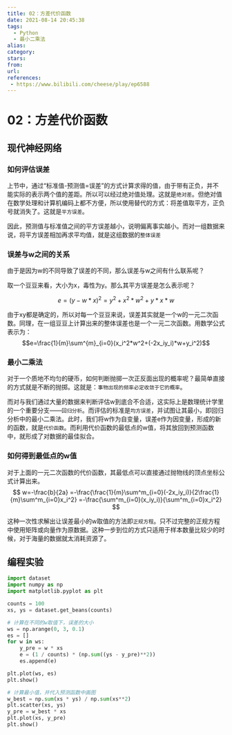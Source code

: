 ```yaml
---
title: 02：方差代价函数
date: 2021-08-14 20:45:38
tags:
  - Python
  - 最小二乘法
alias: 
category: 
stars: 
from: 
url: 
references: 
 - https://www.bilibili.com/cheese/play/ep6588
---
```

# 02：方差代价函数

## 现代神经网络

### 如何评估误差

上节中，通过“标准值-预测值=误差”的方式计算求得的值，由于带有正负，并不能实际的表示两个值的差距。所以可以经过绝对值处理。这就是`绝对差`。但绝对值在数学处理和计算机编码上都不方便，所以使用替代的方式：将差值取平方，正负号就消失了。这就是`平方误差`。

因此，预测值与标准值之间的平方误差越小，说明偏离事实越小。而对一组数据来说，将平方误差相加再求平均值，就是这组数据的`整体误差`

### 误差与w之间的关系

由于是因为w的不同导致了误差的不同，那么误差与w之间有什么联系呢？

取一个豆豆来看，大小为x，毒性为y。那么其平方误差是怎么表示呢？

$$ e = (y - w * x)^2 = y^2 + x^2 * w^2 + y * x * w $$

由于xy都是确定的，所以对每一个豆豆来说，误差其实就是一个w的一元二次函数。同理，在一组豆豆上计算出来的整体误差也是一个一元二次函数。用数学公式表示为：
$$e=\frac{1}{m}\sum^{m}_{i=0}(x_i^2*w^2+(-2x_iy_i)*w+y_i^2)$$

### 最小二乘法

对于一个质地不均匀的硬币，如何判断抛掷一次正反面出现的概率呢？最简单直接的方式就是不断的抛掷。这就是：`事物出现的频率必定收敛于它的概率`。

而对与我们通过大量的数据来判断评估w到底合不合适，这实际上是数理统计学里的一个重要分支——`回归分析`。而评估的标准是`均方误差`，并试图让其最小，即回归分析中的最小二乘法。此时，我们将w作为自变量，误差e作为因变量，形成的新的函数，就是`代价函数`。而利用代价函数的最低点的w值，将其放回到预测函数中，就形成了对数据的最佳拟合。

### 如何得到最低点的w值

对于上面的一元二次函数的代价函数，其最低点可以直接通过抛物线的顶点坐标公式计算出来。
$$
w=-\frac{b}{2a}
=-\frac{\frac{1}{m}\sum^m_{i=0}(-2x_iy_i)}{2\frac{1}{m}\sum^m_{i=0}x_i^2}
=-\frac{\sum^m_{i=0}(x_iy_i)}{\sum^m_{i=0}x_i^2}
$$

这种一次性求解出让误差最小的w取值的方法即`正规方程`。只不过完整的正规方程中使用矩阵或向量作为原数据。这种一步到位的方式只适用于样本数量比较少的时候，对于海量的数据就太消耗资源了。

## 编程实验

```python
import dataset
import numpy as np
import matplotlib.pyplot as plt

counts = 100
xs, ys = dataset.get_beans(counts)

# 计算在不同的w取值下，误差的大小
ws = np.arange(0, 3, 0.1)
es = []
for w in ws:
    y_pre = w * xs
    e = (1 / counts) * (np.sum((ys - y_pre)**2))
    es.append(e)

plt.plot(ws, es)
plt.show()

# 计算最小值，并代入预测函数中画图
w_best = np.sum(xs * ys) / np.sum(xs**2)
plt.scatter(xs, ys)
y_pre = w_best * xs
plt.plot(xs, y_pre)
plt.show()
```